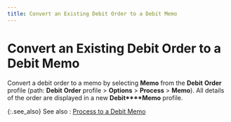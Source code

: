 ```yaml
---
title: Convert an Existing Debit Order to a Debit Memo
---
```


# Convert an Existing Debit Order to a Debit Memo


Convert a debit order to a memo by selecting **Memo**  from the **Debit** **Order** profile (path: **Debit** **Order** profile > **Options**  > **Process** > **Memo**).  All details of the order are displayed in a new **Debit****Memo** profile.


{:.see_also}
See also
: [Process to  a Debit Memo]({{site.pp_baseurl}}/return-proc/dos/do-processes/process-a-debit-memo/processing_a_debit_memo.html)
